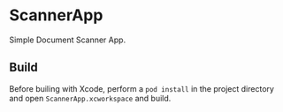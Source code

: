 # ScannerApp
Simple Document Scanner App.

## Build

Before builing with Xcode, perform a `pod install` in the project directory and open `ScannerApp.xcworkspace` and build.

